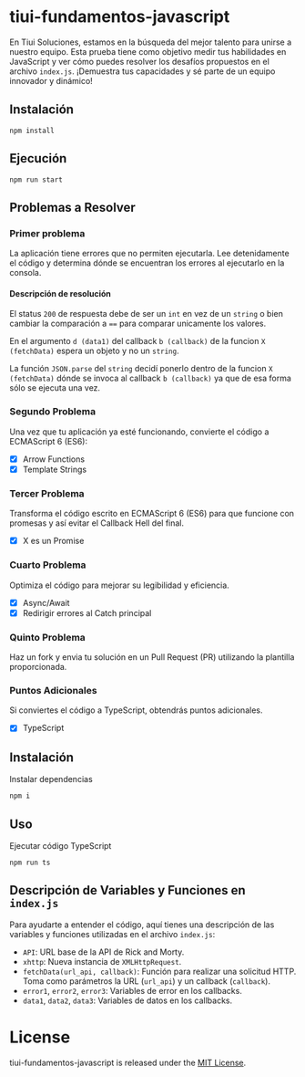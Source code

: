 # tiui-fundamentos-javascript

En Tiui Soluciones, estamos en la búsqueda del mejor talento para unirse a nuestro equipo. Esta prueba tiene como objetivo medir tus habilidades en JavaScript y ver cómo puedes resolver los desafíos propuestos en el archivo `index.js`. ¡Demuestra tus capacidades y sé parte de un equipo innovador y dinámico!

## Instalación

```
npm install
```
## Ejecución

```
npm run start
```

## Problemas a Resolver

### Primer problema
La aplicación tiene errores que no permiten ejecutarla. Lee detenidamente el código y determina dónde se encuentran los errores al ejecutarlo en la consola.

#### Descripción de resolución
El status `200` de respuesta debe de ser un `int` en vez de un `string` o bien cambiar la comparación a `==` para comparar unicamente los valores.

En el argumento `d (data1)` del callback `b (callback)` de la funcion `X (fetchData)` espera un objeto y no un `string`.

La función `JSON.parse` del `string` decidí ponerlo dentro de la funcion `X (fetchData)` dónde se invoca al callback `b (callback)` ya que de esa forma sólo se ejecuta una vez.

### Segundo Problema
Una vez que tu aplicación ya esté funcionando, convierte el código a ECMAScript 6 (ES6):

- [x] Arrow Functions
- [x] Template Strings

### Tercer Problema
Transforma el código escrito en ECMAScript 6 (ES6) para que funcione con promesas y así evitar el Callback Hell del final.
- [x] X es un Promise

### Cuarto Problema
Optimiza el código para mejorar su legibilidad y eficiencia.
- [x] Async/Await
- [x] Redirigir errores al Catch principal

### Quinto Problema
Haz un fork y envia tu solución en un Pull Request (PR) utilizando la plantilla proporcionada.


### Puntos Adicionales
Si conviertes el código a TypeScript, obtendrás puntos adicionales.
- [x] TypeScript

## Instalación
Instalar dependencias

```shell
npm i
```

## Uso
Ejecutar código TypeScript
```shell
npm run ts
```

## Descripción de Variables y Funciones en `index.js`

Para ayudarte a entender el código, aquí tienes una descripción de las variables y funciones utilizadas en el archivo `index.js`:

- `API`: URL base de la API de Rick and Morty.
- `xhttp`: Nueva instancia de `XMLHttpRequest`.
- `fetchData(url_api, callback)`: Función para realizar una solicitud HTTP. Toma como parámetros la URL (`url_api`) y un callback (`callback`).
- `error1`, `error2`, `error3`: Variables de error en los callbacks.
- `data1`, `data2`, `data3`: Variables de datos en los callbacks.

# License
tiui-fundamentos-javascript is released under the [MIT License](https://opensource.org/licenses/MIT).
